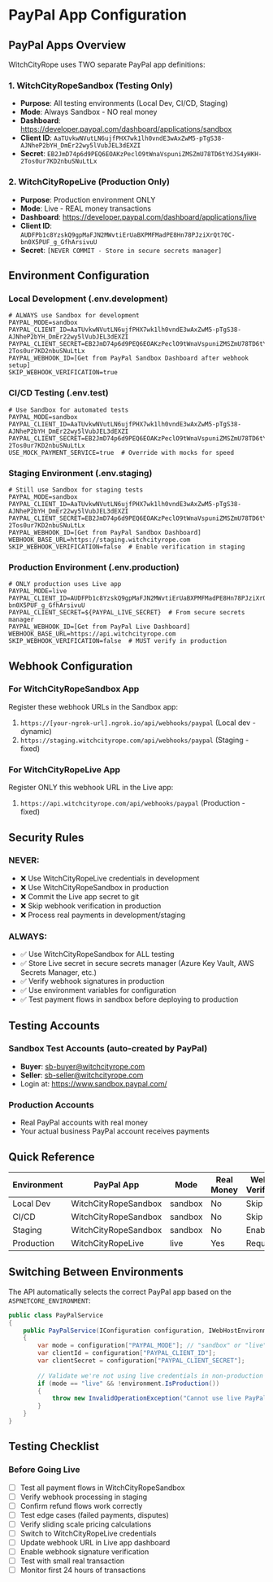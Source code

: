 # PayPal App Configuration

## PayPal Apps Overview

WitchCityRope uses TWO separate PayPal app definitions:

### 1. **WitchCityRopeSandbox** (Testing Only)
- **Purpose**: All testing environments (Local Dev, CI/CD, Staging)
- **Mode**: Always Sandbox - NO real money
- **Dashboard**: https://developer.paypal.com/dashboard/applications/sandbox
- **Client ID**: `AaTUvkwNVutLN6ujfPHX7wk1lh0vndE3wAxZwM5-pTgS38-AJNheP2bYH_DmEr22wy5lVubJEL3dEXZI`
- **Secret**: `EB2JmD74p6d9PEQ6EOAKzPeclO9tWnaVspuniZMSZmU78TD6tYdJS4yHKH-2Tos0ur7KD2nbuSNuLtLx`

### 2. **WitchCityRopeLive** (Production Only)
- **Purpose**: Production environment ONLY
- **Mode**: Live - REAL money transactions
- **Dashboard**: https://developer.paypal.com/dashboard/applications/live
- **Client ID**: `AUDFPb1c8YzskQ9gpMaFJN2MWvtiErUaBXPMFMadPE8Hn78PJziXrQt70C-bn0X5PUF_g_GfhArsivuU`
- **Secret**: `[NEVER COMMIT - Store in secure secrets manager]`

## Environment Configuration

### Local Development (.env.development)
```env
# ALWAYS use Sandbox for development
PAYPAL_MODE=sandbox
PAYPAL_CLIENT_ID=AaTUvkwNVutLN6ujfPHX7wk1lh0vndE3wAxZwM5-pTgS38-AJNheP2bYH_DmEr22wy5lVubJEL3dEXZI
PAYPAL_CLIENT_SECRET=EB2JmD74p6d9PEQ6EOAKzPeclO9tWnaVspuniZMSZmU78TD6tYdJS4yHKH-2Tos0ur7KD2nbuSNuLtLx
PAYPAL_WEBHOOK_ID=[Get from PayPal Sandbox Dashboard after webhook setup]
SKIP_WEBHOOK_VERIFICATION=true
```

### CI/CD Testing (.env.test)
```env
# Use Sandbox for automated tests
PAYPAL_MODE=sandbox
PAYPAL_CLIENT_ID=AaTUvkwNVutLN6ujfPHX7wk1lh0vndE3wAxZwM5-pTgS38-AJNheP2bYH_DmEr22wy5lVubJEL3dEXZI
PAYPAL_CLIENT_SECRET=EB2JmD74p6d9PEQ6EOAKzPeclO9tWnaVspuniZMSZmU78TD6tYdJS4yHKH-2Tos0ur7KD2nbuSNuLtLx
USE_MOCK_PAYMENT_SERVICE=true  # Override with mocks for speed
```

### Staging Environment (.env.staging)
```env
# Still use Sandbox for staging tests
PAYPAL_MODE=sandbox
PAYPAL_CLIENT_ID=AaTUvkwNVutLN6ujfPHX7wk1lh0vndE3wAxZwM5-pTgS38-AJNheP2bYH_DmEr22wy5lVubJEL3dEXZI
PAYPAL_CLIENT_SECRET=EB2JmD74p6d9PEQ6EOAKzPeclO9tWnaVspuniZMSZmU78TD6tYdJS4yHKH-2Tos0ur7KD2nbuSNuLtLx
PAYPAL_WEBHOOK_ID=[Get from PayPal Sandbox Dashboard]
WEBHOOK_BASE_URL=https://staging.witchcityrope.com
SKIP_WEBHOOK_VERIFICATION=false  # Enable verification in staging
```

### Production Environment (.env.production)
```env
# ONLY production uses Live app
PAYPAL_MODE=live
PAYPAL_CLIENT_ID=AUDFPb1c8YzskQ9gpMaFJN2MWvtiErUaBXPMFMadPE8Hn78PJziXrQt70C-bn0X5PUF_g_GfhArsivuU
PAYPAL_CLIENT_SECRET=${PAYPAL_LIVE_SECRET}  # From secure secrets manager
PAYPAL_WEBHOOK_ID=[Get from PayPal Live Dashboard]
WEBHOOK_BASE_URL=https://api.witchcityrope.com
SKIP_WEBHOOK_VERIFICATION=false  # MUST verify in production
```

## Webhook Configuration

### For WitchCityRopeSandbox App

Register these webhook URLs in the Sandbox app:
1. `https://[your-ngrok-url].ngrok.io/api/webhooks/paypal` (Local dev - dynamic)
2. `https://staging.witchcityrope.com/api/webhooks/paypal` (Staging - fixed)

### For WitchCityRopeLive App

Register ONLY this webhook URL in the Live app:
1. `https://api.witchcityrope.com/api/webhooks/paypal` (Production - fixed)

## Security Rules

### NEVER:
- ❌ Use WitchCityRopeLive credentials in development
- ❌ Use WitchCityRopeSandbox in production
- ❌ Commit the Live app secret to git
- ❌ Skip webhook verification in production
- ❌ Process real payments in development/staging

### ALWAYS:
- ✅ Use WitchCityRopeSandbox for ALL testing
- ✅ Store Live secret in secure secrets manager (Azure Key Vault, AWS Secrets Manager, etc.)
- ✅ Verify webhook signatures in production
- ✅ Use environment variables for configuration
- ✅ Test payment flows in sandbox before deploying to production

## Testing Accounts

### Sandbox Test Accounts (auto-created by PayPal)
- **Buyer**: sb-buyer@witchcityrope.com
- **Seller**: sb-seller@witchcityrope.com
- Login at: https://www.sandbox.paypal.com/

### Production Accounts
- Real PayPal accounts with real money
- Your actual business PayPal account receives payments

## Quick Reference

| Environment | PayPal App | Mode | Real Money | Webhook Verification |
|------------|------------|------|------------|---------------------|
| Local Dev | WitchCityRopeSandbox | sandbox | No | Skip |
| CI/CD | WitchCityRopeSandbox | sandbox | No | Skip |
| Staging | WitchCityRopeSandbox | sandbox | No | Enable |
| Production | WitchCityRopeLive | live | Yes | Required |

## Switching Between Environments

The API automatically selects the correct PayPal app based on the `ASPNETCORE_ENVIRONMENT`:

```csharp
public class PayPalService
{
    public PayPalService(IConfiguration configuration, IWebHostEnvironment environment)
    {
        var mode = configuration["PAYPAL_MODE"]; // "sandbox" or "live"
        var clientId = configuration["PAYPAL_CLIENT_ID"];
        var clientSecret = configuration["PAYPAL_CLIENT_SECRET"];
        
        // Validate we're not using live credentials in non-production
        if (mode == "live" && !environment.IsProduction())
        {
            throw new InvalidOperationException("Cannot use live PayPal in non-production!");
        }
    }
}
```

## Testing Checklist

### Before Going Live
- [ ] Test all payment flows in WitchCityRopeSandbox
- [ ] Verify webhook processing in staging
- [ ] Confirm refund flows work correctly
- [ ] Test edge cases (failed payments, disputes)
- [ ] Verify sliding scale pricing calculations
- [ ] Switch to WitchCityRopeLive credentials
- [ ] Update webhook URL in Live app dashboard
- [ ] Enable webhook signature verification
- [ ] Test with small real transaction
- [ ] Monitor first 24 hours of transactions